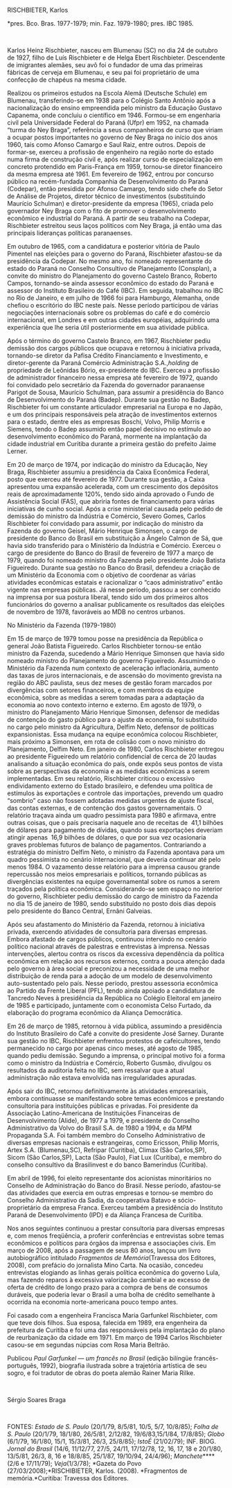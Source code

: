 RISCHBIETER, Karlos

\*pres. Bco. Bras. 1977-1979; min. Faz. 1979-1980; pres. IBC 1985.

 

Karlos Heinz Rischbieter, nasceu em Blumenau (SC) no dia 24 de outubro
de 1927, filho de Luís Rischbieter e de Helga Ebert Rischbieter.
Descendente de imigrantes alemães, seu avô foi o fundador de uma das
primeiras fábricas de cerveja em Blumenau, e seu pai foi proprietário de
uma confecção de chapéus na mesma cidade.

Realizou os primeiros estudos na Escola Alemã (Deutsche Schule) em
Blumenau, transferindo-se em 1938 para o Colégio Santo Antônio após a
nacionalização do ensino empreendida pelo ministro da Educação Gustavo
Capanema, onde concluiu o científico em 1946. Formou-se em engenharia
civil pela Universidade Federal do Paraná (Ufpr) em 1952, na chamada
“turma do Ney Braga”, referência a seus companheiros de curso que viriam
a ocupar postos importantes no governo de Ney Braga no início dos anos
1960, tais como Afonso Camargo e Saul Raiz, entre outros. Depois de
formar-se, exerceu a profissão de engenheiro na região norte do estado
numa firma de construção civil e, após realizar curso de especialização
em concreto protendido em Paris-França em 1959, tornou-se diretor
financeiro da mesma empresa até 1961. Em fevereiro de 1962, entrou por
concurso público na recém-fundada Companhia de Desenvolvimento do Paraná
(Codepar), então presidida por Afonso Camargo, tendo sido chefe do Setor
de Análise de Projetos, diretor técnico de investimentos (substituindo
Maurício Schulman) e diretor-presidente da empresa (1965), criada pelo
governador Ney Braga com o fito de promover o desenvolvimento econômico
e industrial do Paraná. A partir de seu trabalho na Codepar, Rischbieter
estreitou seus laços políticos com Ney Braga, já então uma das
principais lideranças políticas paranaenses.

Em outubro de 1965, com a candidatura e posterior vitória de Paulo
Pimentel nas eleições para o governo do Paraná, Rischbieter afastou-se
da presidência da Codepar. No mesmo ano, foi nomeado representante do
estado do Paraná no Conselho Consultivo de Planejamento (Consplan), a
convite do ministro do Planejamento do governo Castelo Branco, Roberto
Campos, tornando-se ainda assessor econômico do estado do Paraná e
assessor do Instituto Brasileiro do Café (IBC). Em seguida, trabalhou no
IBC no Rio de Janeiro, e em julho de 1966 foi para Hamburgo, Alemanha,
onde chefiou o escritório do IBC neste país. Nesse período participou de
várias negociações internacionais sobre os problemas do café e do
comércio internacional, em Londres e em outras cidades européias,
adquirindo uma experiência que lhe seria útil posteriormente em sua
atividade pública.

Após o término do governo Castelo Branco, em 1967, Rischbieter pediu
demissão dos cargos públicos que ocupava e retornou à iniciativa
privada, tornando-se diretor da Pafisa Crédito Financiamento e
Investimento, e diretor-gerente da Paraná Comércio Administração
S.A.,*holding* de propriedade de Leônidas Bório, ex-presidente do IBC.
Exerceu a profissão de administrador financeiro nessa empresa até
fevereiro de 1972, quando foi convidado pelo secretário da Fazenda do
governador paranaense Parigot de Sousa, Maurício Schulman, para assumir
a presidência do Banco de Desenvolvimento do Paraná (Badep). Durante sua
gestão no Badep, Rischbieter foi um constante articulador empresarial na
Europa e no Japão, e um dos principais responsáveis pela atração de
investimentos externos para o estado, dentre eles as empresas Boschi,
Volvo, Philip Morris e Siemens, tendo o Badep assumido então papel
decisivo no estímulo ao desenvolvimento econômico do Paraná, mormente na
implantação da cidade industrial em Curitiba durante a primeira gestão
do prefeito Jaime Lerner.

Em 20 de março de 1974, por indicação do ministro da Educação, Ney
Braga, Rischbieter assumiu a presidência da Caixa Econômica Federal,
posto que exerceu até fevereiro de 1977. Durante sua gestão, a Caixa
apresentou uma expansão acelerada, com um crescimento dos depósitos
reais de aproximadamente 120%, tendo sido ainda aprovado o Fundo de
Assistência Social (FAS), que abriria fontes de financiamento para
várias iniciativas de cunho social. Após a crise ministerial causada
pelo pedido de demissão do ministro da Indústria e Comércio, Severo
Gomes, Carlos Rischbieter foi convidado para assumir, por indicação do
ministro da Fazenda do governo Geisel, Mário Henrique Simonsen, o cargo
de presidente do Banco do Brasil em substituição a Ângelo Calmon de Sá,
que havia sido transferido para o Ministério da Indústria e Comércio.
Exerceu o cargo de presidente do Banco do Brasil de fevereiro de 1977 a
março de 1979, quando foi nomeado ministro da Fazenda pelo presidente
João Batista Figueiredo. Durante sua gestão no Banco do Brasil, defendeu
a criação de um Ministério da Economia com o objetivo de coordenar as
várias atividades econômicas estatais e racionalizar o “caos
administrativo” então vigente nas empresas públicas. Já nesse período,
passou a ser conhecido na imprensa por sua postura liberal, tendo sido
um dos primeiros altos funcionários do governo a analisar publicamente
os resultados das eleições de novembro de 1978, favoráveis ao MDB no
centros urbanos.

No Ministério da Fazenda (1979-1980)

Em 15 de março de 1979 tomou posse na presidência da República o general
João Batista Figueiredo. Carlos Rischbieter tornou-se então ministro da
Fazenda, sucedendo a Mário Henrique Simonsen que havia sido nomeado
ministro do Planejamento do governo Figueiredo. Assumindo o Ministério
da Fazenda num contexto de aceleração inflacionária, aumento das taxas
de juros internacionais, e de ascensão do movimento grevista na região
do ABC paulista, seus dez meses de gestão foram marcados por
divergências com setores financeiros, e com membros da equipe econômica,
sobre as medidas a serem tomadas para a adaptação da economia ao novo
contexto interno e externo. Em agosto de 1979, o ministro do
Planejamento Mário Henrique Simonsen, defensor de medidas de contenção
do gasto público para o ajuste da economia, foi substituído no cargo
pelo ministro da Agricultura, Delfim Neto, defensor de políticas
expansionistas. Essa mudança na equipe econômica colocou Rischbieter,
mais próximo a Simonsen, em rota de colisão com o novo ministro do
Planejamento, Delfim Neto. Em janeiro de 1980, Carlos Rischbieter
entregou ao presidente Figueiredo um relatório confidencial de cerca de
20 laudas analisando a situação econômica do país, onde expôs seus
pontos de vista sobre as perspectivas da economia e as medidas
econômicas a serem implementadas. Em seu relatório, Rischbieter criticou
o excessivo endividamento externo do Estado brasileiro, e defendeu uma
política de estímulos às exportações e controle das importações,
prevendo um quadro “sombrio” caso não fossem adotadas medidas urgentes
de ajuste fiscal, das contas externas, e de contenção dos gastos
governamentais. O relatório traçava ainda um quadro pessimista para 1980
e afirmava, entre outras coisas, que o país precisaria naquele ano de
receitas de  41,1 bilhões de dólares para pagamento de dívidas, quando
suas exportações deveriam atingir apenas  16,9 bilhões de dólares, o que
por sua vez ocasionaria graves problemas futuros de balanço de
pagamentos. Contrariando a estratégia do ministro Delfim Neto, o
ministro da Fazenda apontava para um quadro pessimista no cenário
internacional, que deveria continuar até pelo menos 1984. O vazamento
desse relatório para a imprensa causou grande repercussão nos meios
empresariais e políticos, tornando públicas as divergências existentes
na equipe governamental sobre os rumos a serem traçados pela política
econômica. Considerando-se sem espaço no interior do governo,
Rischbieter pediu demissão do cargo de ministro da Fazenda no dia 15 de
janeiro de 1980, sendo substituído no posto dois dias depois pelo
presidente do Banco Central, Ernâni Galveias.

Após seu afastamento do Ministério da Fazenda, retornou à iniciativa
privada, exercendo atividades de consultoria para diversas empresas.
Embora afastado de cargos públicos, continuou intervindo no cenário
político nacional através de palestras e entrevistas à imprensa. Nessas
intervenções, alertou contra os riscos da excessiva dependência da
política econômica em relação aos recursos externos, contra a pouca
atenção dada pelo governo à área social e preconizou a necessidade de
uma melhor distribuição de renda para a adoção de um modelo de
desenvolvimento auto-sustentado pelo país. Nesse período, prestou
assessoria econômica ao Partido da Frente Liberal (PFL), tendo ainda
apoiado a candidatura de Tancredo Neves à presidência da República no
Colégio Eleitoral em janeiro de 1985 e participado, juntamente com o
economista Celso Furtado, da elaboração do programa econômico da Aliança
Democrática.

Em 26 de março de 1985, retornou à vida pública, assumindo a presidência
do Instituto Brasileiro do Café a convite do presidente José Sarney.
Durante sua gestão no IBC, Rischbieter enfrentou protestos de
cafeicultores, tendo permanecido no cargo por apenas cinco meses, até
agosto de 1985, quando pediu demissão. Segundo a imprensa, o principal
motivo foi a forma como o ministro da Indústria e Comércio, Roberto
Gusmão, divulgou os resultados da auditoria feita no IBC, sem ressalvar
que a atual administração não estava envolvida nas irregularidades
apuradas.

Após sair do IBC, retornou definitivamente às atividades empresariais,
embora continuasse se manifestando sobre temas econômicos e prestando
consultoria para instituições públicas e privadas. Foi presidente da
Associação Latino-Americana de Instituições Financeiras de
Desenvolvimento (Alide), de 1977 a 1979, e presidente do Conselho
Administrativo da Volvo do Brasil S.A. de 1980 a 1994, e da MPM
Propaganda S.A. Foi também membro do Conselho Administrativo de diversas
empresas nacionais e estrangeiras, como Ericsson, Philip Morris, Artex
S.A. (Blumenau,SC), Refripar (Curitiba), Climax (São Carlos,SP), Sicom
(São Carlos,SP), Lacta (São Paulo), Fiat Lux (Curitiba), e membro do
conselho consultivo da Brasilinvest e do banco Bamerindus (Curitiba).

Em abril de 1996, foi eleito representante dos acionistas minoritários
no Conselho de Administração do Banco do Brasil. Nesse período,
afastou-se das atividades que exercia em outras empresas e tornou-se
membro do Conselho Administrativo da Sadia, da cooperativa Batavo e
sócio-proprietário da empresa Franca. Exerceu também a presidência do
Instituto Paraná de Desenvolvimento (IPD) e da Aliança Francesa de
Curitiba.

Nos anos seguintes continuou a prestar consultoria para diversas
empresas e, com menos freqüência, a proferir conferências e entrevistas
sobre temas econômicos e políticos para órgãos da imprensa e associações
civis. Em março de 2008, após a passagem de seus 80 anos, lançou um
livro autobiográfico intitulado *Fragmentos de Memória*(Travessa dos
Editores, 2008), com prefácio do jornalista Mino Carta. Na ocasião,
concedeu entrevistas elogiando as linhas gerais política econômica do
governo Lula, mas fazendo reparos à excessiva valorização cambial e ao
excesso de oferta de crédito de longo prazo para a compra de bens de
consumos duráveis, que poderia levar o Brasil a uma bolha de crédito
semelhante à ocorrida na economia norte-americana pouco tempo antes.

Foi casado com a engenheira Francisca Maria Garfunkel Rischbieter, com
que teve dois filhos. Sua esposa, falecida em 1989, era engenheira da
prefeitura de Curitiba e foi uma das responsáveis pela implantação do
plano de reurbanização da cidade em 1971. Em março de 1994 Carlos
Rischbieter casou-se em segundas núpcias com Rosa Maria Beltrão.

Publicou *Paul Garfunkel — um francês no Brasil* (edição bilíngüe
francês-português, 1992), biografia ilustrada sobre a trajetória
artística de seu sogro, e foi tradutor de obras do poeta alemão Rainer
Maria Rilke.

 

Sérgio Soares Braga

 

FONTES: *Estado de S. Paulo* (20/1/79, 8/5/81, 10/5, 5/7, 10/8/85);
*Folha de S. Paulo* (20/1/79, 18/1/80, 26/5/81, 2/12/82,
19/6/83,15/1/84, 17/8/85); *Globo* (6/1/79, 16/1/80, 15/1, 15/3/81,
26/3, 25/8/85); *IstoÉ* (21/02/79); INF. BIOG. *Jornal do Brasil* (14/6,
11/12/77, 27/5, 24/11, 17/12/78, 12, 16, 17, 18 e 20/1/80, 13/5/81,
26/3, 8, 16 e 18/8/85, 25/1/87, 19/10/94, 24/4/96); *Manchete*****(2/6 e
17/11/79); *Veja*(1/3/78); *Gazeta do Povo (27/03/2008);*RISCHIBIETER,
Karlos. (2008). *Fragmentos de memória.*Curitiba: Travessa dos Editores.
